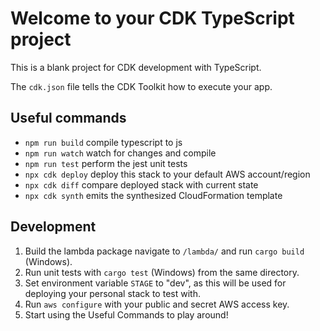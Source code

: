 # Welcome to your CDK TypeScript project

This is a blank project for CDK development with TypeScript.

The `cdk.json` file tells the CDK Toolkit how to execute your app.

## Useful commands

* `npm run build`   compile typescript to js
* `npm run watch`   watch for changes and compile
* `npm run test`    perform the jest unit tests
* `npx cdk deploy`  deploy this stack to your default AWS account/region
* `npx cdk diff`    compare deployed stack with current state
* `npx cdk synth`   emits the synthesized CloudFormation template

## Development

1. Build the lambda package navigate to `/lambda/` and run `cargo build` (Windows).
2. Run unit tests with `cargo test` (Windows) from the same directory.
3. Set environment variable `STAGE` to "dev", as this will be used for deploying your personal stack to test with. 
3. Run `aws configure` with your public and secret AWS access key. 
4. Start using the Useful Commands to play around! 